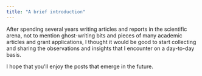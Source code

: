 ```yaml
---
title: "A brief introduction"
---
```


After spending several years writing articles and reports in the scientific arena, not to mention ghost-writing bits and pieces of many academic articles and grant applications, I thought it would be good to start collecting and sharing the observations and insights that I encounter on a day-to-day basis.

I hope that you'll enjoy the posts that emerge in the future.
